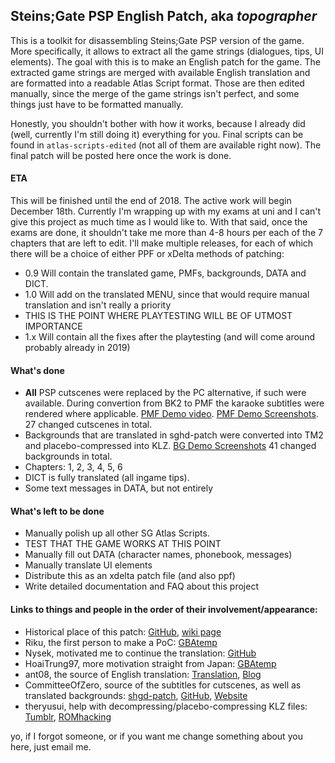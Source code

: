 ## Steins;Gate PSP English Patch, aka *topographer*
This is a toolkit for disassembling Steins;Gate PSP version of the game. More specifically, it allows to extract all the game strings (dialogues, tips, UI elements). The goal with this is to make an English patch for the game. The extracted game strings are merged with available English translation and are formatted into a readable Atlas Script format. Those are then edited manually, since the merge of the game strings isn't perfect, and some things just have to be formatted manually.

Honestly, you shouldn't bother with how it works, because I already did (well, currently I'm still doing it) everything for you. Final scripts can be found in `atlas-scripts-edited` (not all of them are available right now). The final patch will be posted here once the work is done.

#### ETA
This will be finished until the end of 2018. The active work will begin December 18th. Currently I'm wrapping up with my exams at uni and I can't give this project as much time as I would like to. With that said, once the exams are done, it shouldn't take me more than 4-8 hours per each of the 7 chapters that are left to edit. I'll make multiple releases, for each of which there will be a choice of either PPF or xDelta methods of patching:
- 0.9 Will contain the translated game, PMFs, backgrounds, DATA and DICT.
- 1.0 Will add on the translated MENU, since that would require manual translation and isn't really a priority
- THIS IS THE POINT WHERE PLAYTESTING WILL BE OF UTMOST IMPORTANCE
- 1.x Will contain all the fixes after the playtesting (and will come around probably already in 2019)

#### What's done
- **All** PSP cutscenes were replaced by the PC alternative, if such were available. During convertion from BK2 to PMF the karaoke subtitles were rendered where applicable. [PMF Demo video](https://youtu.be/Ajfok-Eup1w). [PMF Demo Screenshots](https://imgur.com/a/jLgQBn7). 27 changed cutscenes in total.
- Backgrounds that are translated in sghd-patch were converted into TM2 and placebo-compressed into KLZ. [BG Demo Screenshots](https://imgur.com/a/WbzkVT0) 41 changed backgrounds in total.
- Chapters: 1, 2, 3, 4, 5, 6
- DICT is fully translated (all ingame tips).
- Some text messages in DATA, but not entirely

#### What's left to be done
- Manually polish up all other SG Atlas Scripts.
- TEST THAT THE GAME WORKS AT THIS POINT
- Manually fill out DATA (character names, phonebook, messages)
- Manually translate UI elements
- Distribute this as an xdelta patch file (and also ppf)
- Write detailed documentation and FAQ about this project

#### Links to things and people in the order of their involvement/appearance:
- Historical place of this patch: [GitHub](https://github.com/BASLQC/steins-gate-psp-patch), [wiki page](https://en.wikibooks.org/wiki/PSP/Steins_Gate_Translation)
- Riku, the first person to make a PoC: [GBAtemp](https://gbatemp.net/members/riku.176570/)
- Nysek, motivated me to continue the translation: [GitHub](https://github.com/Nysek/)
- HoaiTrung97, more motivation straight from Japan: [GBAtemp](https://gbatemp.net/members/hoaitrung97.461220/)
- ant08, the source of English translation: [Translation](http://tsuuun.blogspot.com/2012/01/happy-new-year-everyone-and-yeah-its.html), [Blog](http://tsuuun.blogspot.com/)
- CommitteeOfZero, source of the subtitles for cutscenes, as well as translated backgrounds: [shgd-patch](https://github.com/CommitteeOfZero/sghd-patch), [GitHub](https://github.com/CommitteeOfZero), [Website](http://sonome.dareno.me/)
- theryusui, help with decompressing/placebo-compressing KLZ files: [Tumblr](https://theryusui.tumblr.com/), [ROMhacking](https://www.romhacking.net/forum/index.php?action=profile;u=181)

yo, if I forgot someone, or if you want me change something about you here, just email me.
